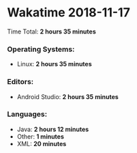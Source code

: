 # Wakatime 2018-11-17

Time Total: **2 hours 35 minutes**

### Operating Systems:
- Linux: **2 hours 35 minutes** 

### Editors:
- Android Studio: **2 hours 35 minutes** 

### Languages:
- Java: **2 hours 12 minutes** 
- Other: **1 minutes** 
- XML: **20 minutes** 

